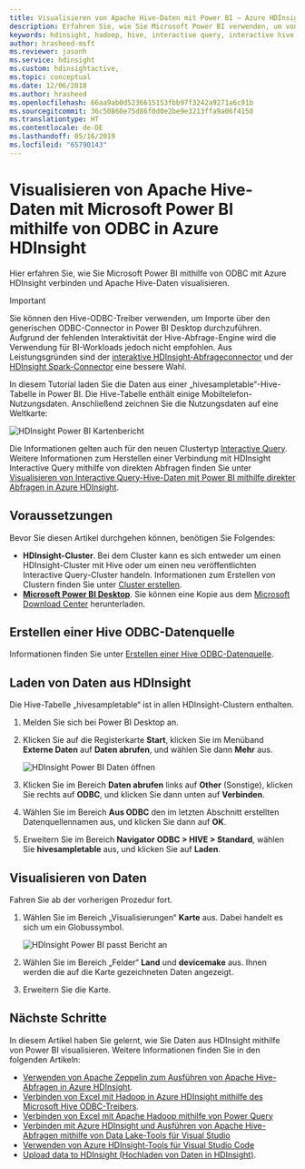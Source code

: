 ```yaml
---
title: Visualisieren von Apache Hive-Daten mit Power BI – Azure HDInsight
description: Erfahren Sie, wie Sie Microsoft Power BI verwenden, um von Azure HDInsight verarbeitete Hive-Daten zu visualisieren.
keywords: hdinsight, hadoop, hive, interactive query, interactive hive, LLAP, odbc
author: hrasheed-msft
ms.reviewer: jasonh
ms.service: hdinsight
ms.custom: hdinsightactive,
ms.topic: conceptual
ms.date: 12/06/2018
ms.author: hrasheed
ms.openlocfilehash: 66aa9ab0d5236615153fbb97f3242a9271a6c91b
ms.sourcegitcommit: 36c50860e75d86f0d0e2be9e3213ffa9a06f4150
ms.translationtype: HT
ms.contentlocale: de-DE
ms.lasthandoff: 05/16/2019
ms.locfileid: "65790143"
---
```

# <a name="visualize-apache-hive-data-with-microsoft-power-bi-using-odbc-in-azure-hdinsight"></a>Visualisieren von Apache Hive-Daten mit Microsoft Power BI mithilfe von ODBC in Azure HDInsight

Hier erfahren Sie, wie Sie Microsoft Power BI mithilfe von ODBC mit Azure HDInsight verbinden und Apache Hive-Daten visualisieren.

>[!IMPORTANT]
> Sie können den Hive-ODBC-Treiber verwenden, um Importe über den generischen ODBC-Connector in Power BI Desktop durchzuführen. Aufgrund der fehlenden Interaktivität der Hive-Abfrage-Engine wird die Verwendung für BI-Workloads jedoch nicht empfohlen. Aus Leistungsgründen sind der [interaktive HDInsight-Abfrageconnector](../interactive-query/apache-hadoop-connect-hive-power-bi-directquery.md) und der [HDInsight Spark-Connector](https://docs.microsoft.com/power-bi/spark-on-hdinsight-with-direct-connect) eine bessere Wahl.

In diesem Tutorial laden Sie die Daten aus einer „hivesampletable“-Hive-Tabelle in Power BI. Die Hive-Tabelle enthält einige Mobiltelefon-Nutzungsdaten. Anschließend zeichnen Sie die Nutzungsdaten auf eine Weltkarte:

![HDInsight Power BI Kartenbericht](./media/apache-hadoop-connect-hive-power-bi/hdinsight-power-bi-visualization.png)

Die Informationen gelten auch für den neuen Clustertyp [Interactive Query](../interactive-query/apache-interactive-query-get-started.md). Weitere Informationen zum Herstellen einer Verbindung mit HDInsight Interactive Query mithilfe von direkten Abfragen finden Sie unter [Visualisieren von Interactive Query-Hive-Daten mit Power BI mithilfe direkter Abfragen in Azure HDInsight](../interactive-query/apache-hadoop-connect-hive-power-bi-directquery.md).



## <a name="prerequisites"></a>Voraussetzungen
Bevor Sie diesen Artikel durchgehen können, benötigen Sie Folgendes:

* **HDInsight-Cluster**. Bei dem Cluster kann es sich entweder um einen HDInsight-Cluster mit Hive oder um einen neu veröffentlichten Interactive Query-Cluster handeln. Informationen zum Erstellen von Clustern finden Sie unter [Cluster erstellen](apache-hadoop-linux-tutorial-get-started.md#create-cluster).
* **[Microsoft Power BI Desktop](https://powerbi.microsoft.com/desktop/)**. Sie können eine Kopie aus dem [Microsoft Download Center](https://www.microsoft.com/download/details.aspx?id=45331) herunterladen.

## <a name="create-hive-odbc-data-source"></a>Erstellen einer Hive ODBC-Datenquelle

Informationen finden Sie unter [Erstellen einer Hive ODBC-Datenquelle](apache-hadoop-connect-excel-hive-odbc-driver.md#create-apache-hive-odbc-data-source).

## <a name="load-data-from-hdinsight"></a>Laden von Daten aus HDInsight

Die Hive-Tabelle „hivesampletable“ ist in allen HDInsight-Clustern enthalten.

1. Melden Sie sich bei Power BI Desktop an.
2. Klicken Sie auf die Registerkarte **Start**, klicken Sie im Menüband **Externe Daten** auf **Daten abrufen**, und wählen Sie dann **Mehr** aus.

    ![HDInsight Power BI Daten öffnen](./media/apache-hadoop-connect-hive-power-bi/hdinsight-power-bi-open-odbc.png)
3. Klicken Sie im Bereich **Daten abrufen** links auf **Other** (Sonstige), klicken Sie rechts auf **ODBC**, und klicken Sie dann unten auf **Verbinden**.
4. Wählen Sie im Bereich **Aus ODBC** den im letzten Abschnitt erstellten Datenquellennamen aus, und klicken Sie dann auf **OK**.
5. Erweitern Sie im Bereich **Navigator** **ODBC > HIVE > Standard**, wählen Sie **hivesampletable** aus, und klicken Sie auf **Laden**.

## <a name="visualize-data"></a>Visualisieren von Daten

Fahren Sie ab der vorherigen Prozedur fort.

1. Wählen Sie im Bereich „Visualisierungen“ **Karte** aus.  Dabei handelt es sich um ein Globussymbol.

    ![HDInsight Power BI passt Bericht an](./media/apache-hadoop-connect-hive-power-bi/hdinsight-power-bi-customize.png)
2. Wählen Sie im Bereich „Felder“ **Land** und **devicemake** aus. Ihnen werden die auf die Karte gezeichneten Daten angezeigt.
3. Erweitern Sie die Karte.

## <a name="next-steps"></a>Nächste Schritte
In diesem Artikel haben Sie gelernt, wie Sie Daten aus HDInsight mithilfe von Power BI visualisieren.  Weitere Informationen finden Sie in den folgenden Artikeln:

* [Verwenden von Apache Zeppelin zum Ausführen von Apache Hive-Abfragen in Azure HDInsight](../interactive-query/hdinsight-connect-hive-zeppelin.md).
* [Verbinden von Excel mit Hadoop in Azure HDInsight mithilfe des Microsoft Hive ODBC-Treibers](./apache-hadoop-connect-excel-hive-odbc-driver.md).
* [Verbinden von Excel mit Apache Hadoop mithilfe von Power Query](apache-hadoop-connect-excel-power-query.md)
* [Verbinden mit Azure HDInsight und Ausführen von Apache Hive-Abfragen mithilfe von Data Lake-Tools für Visual Studio](apache-hadoop-visual-studio-tools-get-started.md)
* [Verwenden von Azure HDInsight-Tools für Visual Studio Code](../hdinsight-for-vscode.md)
* [Upload data to HDInsight (Hochladen von Daten in HDInsight)](./../hdinsight-upload-data.md).

